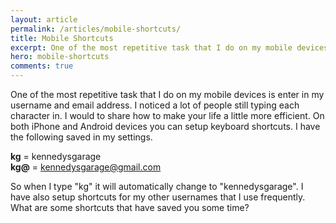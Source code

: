 ```yaml
---
layout: article
permalink: /articles/mobile-shortcuts/
title: Mobile Shortcuts
excerpt: One of the most repetitive task that I do on my mobile devices is enter in my username and email address. I noticed a lot of people still typing each character.
hero: mobile-shortcuts
comments: true
---
```


One of the most repetitive task that I do on my mobile devices is enter in my username and email address. I noticed a lot of people still typing each character in. I would to share how to make your life a little more efficient. On both iPhone and Android devices you can setup keyboard shortcuts. I have the following saved in my settings.

**kg** = kennedysgarage<br/>
**kg@** = kennedysgarage@gmail.com

So when I type "kg" it will automatically change to "kennedysgarage". I have also setup shortcuts for my other usernames that I use frequently. What are some shortcuts that have saved you some time?
